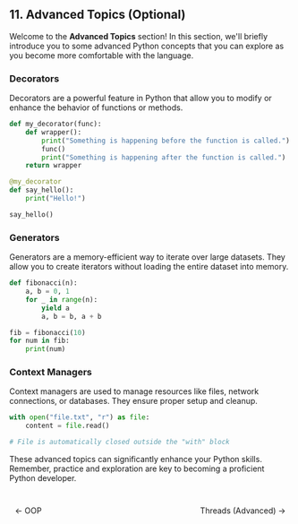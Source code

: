 ## 11. Advanced Topics (Optional)

Welcome to the **Advanced Topics** section! In this section, we'll briefly introduce you to some advanced Python concepts that you can explore as you become more comfortable with the language.

### Decorators

Decorators are a powerful feature in Python that allow you to modify or enhance the behavior of functions or methods.

```python
def my_decorator(func):
    def wrapper():
        print("Something is happening before the function is called.")
        func()
        print("Something is happening after the function is called.")
    return wrapper

@my_decorator
def say_hello():
    print("Hello!")

say_hello()
```

### Generators

Generators are a memory-efficient way to iterate over large datasets. They allow you to create iterators without loading the entire dataset into memory.

```python
def fibonacci(n):
    a, b = 0, 1
    for _ in range(n):
        yield a
        a, b = b, a + b

fib = fibonacci(10)
for num in fib:
    print(num)
```

### Context Managers

Context managers are used to manage resources like files, network connections, or databases. They ensure proper setup and cleanup.

```python
with open("file.txt", "r") as file:
    content = file.read()

# File is automatically closed outside the "with" block
```

These advanced topics can significantly enhance your Python skills. Remember, practice and exploration are key to becoming a proficient Python developer. 

<br>

<div style="display: flex; justify-content: space-between; align-items: center;">
    <a href="https://bitquip.github.io/Python-guide/10_oop" style="margin: 10px; text-decoration: none;">← OOP</a>
    <span style="margin: 10px;"></span>
    <a href="https://bitquip.github.io/Python-guide/12_adv_end" style="margin: 10px; text-decoration: none;">Threads (Advanced) →</a>
</div>
